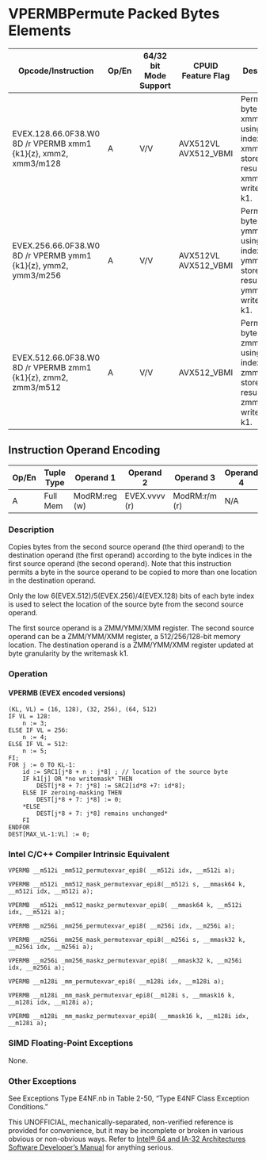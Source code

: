 # VPERMB**Permute Packed Bytes Elements**

| Opcode/Instruction                                             | Op/En | 64/32 bit Mode Support | CPUID Feature Flag   | Description                                                                                            |
| -------------------------------------------------------------- | ----- | ---------------------- | -------------------- | ------------------------------------------------------------------------------------------------------ |
| EVEX.128.66.0F38.W0 8D /r VPERMB xmm1 {k1}{z}, xmm2, xmm3/m128 | A     | V/V                    | AVX512VL AVX512_VBMI | Permute bytes in xmm3/m128 using byte indexes in xmm2 and store the result in xmm1 using writemask k1. |
| EVEX.256.66.0F38.W0 8D /r VPERMB ymm1 {k1}{z}, ymm2, ymm3/m256 | A     | V/V                    | AVX512VL AVX512_VBMI | Permute bytes in ymm3/m256 using byte indexes in ymm2 and store the result in ymm1 using writemask k1. |
| EVEX.512.66.0F38.W0 8D /r VPERMB zmm1 {k1}{z}, zmm2, zmm3/m512 | A     | V/V                    | AVX512_VBMI          | Permute bytes in zmm3/m512 using byte indexes in zmm2 and store the result in zmm1 using writemask k1. |

## Instruction Operand Encoding

| Op/En | Tuple Type | Operand 1     | Operand 2     | Operand 3     | Operand 4 |
| ----- | ---------- | ------------- | ------------- | ------------- | --------- |
| A     | Full Mem   | ModRM:reg (w) | EVEX.vvvv (r) | ModRM:r/m (r) | N/A       |

### Description

Copies bytes from the second source operand (the third operand) to the destination operand (the first operand) according to the byte indices in the first source operand (the second operand). Note that this instruction permits a byte in the source operand to be copied to more than one location in the destination operand.

Only the low 6(EVEX.512)/5(EVEX.256)/4(EVEX.128) bits of each byte index is used to select the location of the source byte from the second source operand.

The first source operand is a ZMM/YMM/XMM register. The second source operand can be a ZMM/YMM/XMM register, a 512/256/128-bit memory location. The destination operand is a ZMM/YMM/XMM register updated at byte granularity by the writemask k1.

### Operation

#### VPERMB (EVEX encoded versions)

```
(KL, VL) = (16, 128), (32, 256), (64, 512)
IF VL = 128:
    n := 3;
ELSE IF VL = 256:
    n := 4;
ELSE IF VL = 512:
    n := 5;
FI;
FOR j := 0 TO KL-1:
    id := SRC1[j*8 + n : j*8] ; // location of the source byte
    IF k1[j] OR *no writemask* THEN
        DEST[j*8 + 7: j*8] := SRC2[id*8 +7: id*8];
    ELSE IF zeroing-masking THEN
        DEST[j*8 + 7: j*8] := 0;
    *ELSE
        DEST[j*8 + 7: j*8] remains unchanged*
    FI
ENDFOR
DEST[MAX_VL-1:VL] := 0;

```

### Intel C/C++ Compiler Intrinsic Equivalent

```
VPERMB __m512i _mm512_permutexvar_epi8( __m512i idx, __m512i a);

```

```
VPERMB __m512i _mm512_mask_permutexvar_epi8(__m512i s, __mmask64 k, __m512i idx, __m512i a);

```

```
VPERMB __m512i _mm512_maskz_permutexvar_epi8( __mmask64 k, __m512i idx, __m512i a);

```

```
VPERMB __m256i _mm256_permutexvar_epi8( __m256i idx, __m256i a);

```

```
VPERMB __m256i _mm256_mask_permutexvar_epi8(__m256i s, __mmask32 k, __m256i idx, __m256i a);

```

```
VPERMB __m256i _mm256_maskz_permutexvar_epi8( __mmask32 k, __m256i idx, __m256i a);

```

```
VPERMB __m128i _mm_permutexvar_epi8( __m128i idx, __m128i a);

```

```
VPERMB __m128i _mm_mask_permutexvar_epi8(__m128i s, __mmask16 k, __m128i idx, __m128i a);

```

```
VPERMB __m128i _mm_maskz_permutexvar_epi8( __mmask16 k, __m128i idx, __m128i a);

```

### SIMD Floating-Point Exceptions

None.

### Other Exceptions

See Exceptions Type E4NF.nb in Table 2-50, “Type E4NF Class Exception Conditions.”

This UNOFFICIAL, mechanically-separated, non-verified reference is provided for convenience, but it may be
incomplete or broken in various obvious or non-obvious
ways. Refer to [Intel® 64 and IA-32 Architectures Software Developer’s Manual](https://software.intel.com/en-us/download/intel-64-and-ia-32-architectures-sdm-combined-volumes-1-2a-2b-2c-2d-3a-3b-3c-3d-and-4) for anything serious.
